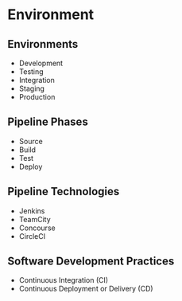 # Environment

## Environments

- Development
- Testing
- Integration
- Staging
- Production

## Pipeline Phases

- Source
- Build
- Test
- Deploy

## Pipeline Technologies

- Jenkins
- TeamCity
- Concourse
- CircleCI

## Software Development Practices

- Continuous Integration (CI)
- Continuous Deployment or Delivery (CD)
